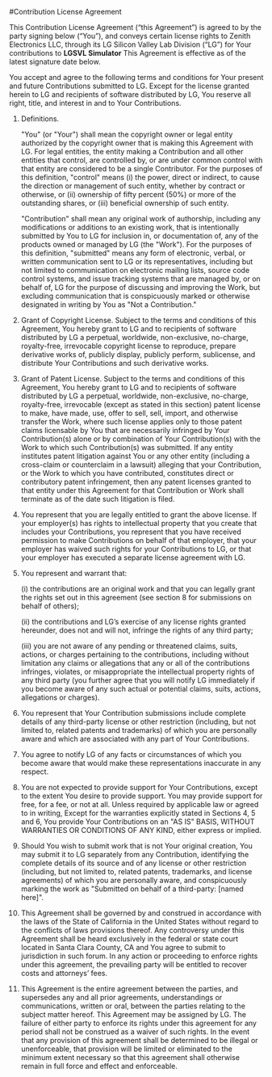 #Contribution License Agreement

This Contribution License Agreement (“this Agreement”) is agreed to by the party signing below (“You”), and conveys certain license rights to Zenith Electronics LLC, through its LG Silicon Valley Lab Division (“LG”) for Your contributions to **LGSVL Simulator** This Agreement is effective as of the latest signature date below.  

You accept and agree to the following terms and conditions for Your present and future Contributions submitted to LG. Except for the license granted herein to LG and recipients of software distributed by LG, You reserve all right, title, and interest in and to Your Contributions.

1. Definitions.

   "You" (or "Your") shall mean the copyright owner or legal entity authorized by the copyright owner that is making this Agreement with LG. For legal entities, the entity making a Contribution and all other entities that control, are controlled by, or are under common control with that entity are considered to be a single Contributor. For the purposes of this definition, "control" means (i) the power, direct or indirect, to cause the direction or management of such entity, whether by contract or otherwise, or (ii) ownership of fifty percent (50%) or more of the outstanding shares, or (iii) beneficial ownership of such entity.

    "Contribution" shall mean any original work of authorship, including any modifications or additions to an existing work, that is intentionally submitted by You to LG for inclusion in, or documentation of, any of the products owned or managed by LG (the "Work"). For the purposes of this definition, "submitted" means any form of electronic, verbal, or written communication sent to LG or its representatives, including but not limited to communication on electronic mailing lists, source code control systems, and issue tracking systems that are managed by, or on behalf of, LG for the purpose of discussing and improving the Work, but excluding communication that is conspicuously marked or otherwise designated in writing by You as "Not a Contribution."

2. Grant of Copyright License. Subject to the terms and conditions of this Agreement, You hereby grant to LG and to recipients of software distributed by LG a perpetual, worldwide, non-exclusive, no-charge, royalty-free, irrevocable copyright license to reproduce, prepare derivative works of, publicly display, publicly perform, sublicense, and distribute Your Contributions and such derivative works.

3. Grant of Patent License. Subject to the terms and conditions of this Agreement, You hereby grant to LG and to recipients of software distributed by LG a perpetual, worldwide, non-exclusive, no-charge, royalty-free, irrevocable (except as 	stated in this section) patent license to make, have made, use, offer to sell, sell, import, and otherwise transfer the Work, where such license applies only to those patent claims licensable by You that are necessarily infringed by Your Contribution(s) alone or by combination of Your Contribution(s) with the Work to which such Contribution(s) was submitted. If any entity institutes patent litigation against You or any other entity (including a cross-claim or counterclaim in a lawsuit) alleging that your Contribution, or the Work to which you have contributed, constitutes direct or contributory patent infringement, then any patent licenses granted to that entity under this Agreement for that Contribution or Work shall terminate as of the date such litigation is filed.

4. You represent that you are legally entitled to grant the above license. If your employer(s) has rights to intellectual property that you create that includes your Contributions, you represent that you have received permission to make Contributions on behalf of that employer, that your employer has waived such rights for your Contributions to LG, or that your employer has executed a separate license agreement with LG.

5. You represent and warrant that:

   (i) the contributions are an original work and that you can legally grant the rights set out in this agreement (see section 8 for submissions on behalf of others);

   (ii) the contributions and LG’s exercise of any license rights granted hereunder, does not and will not, infringe the rights of any third party;

   (iii) you are not aware of any pending or threatened claims, suits, actions, or charges pertaining to the contributions, including without limitation any claims or allegations that any or all of the contributions infringes, violates, or misappropriate the intellectual property rights of any third party (you further agree that you will notify LG immediately if you become aware of any such actual or potential claims, suits, actions, allegations or charges).

6. You represent that Your Contribution submissions include complete details of any third-party license or other restriction (including, but not limited to, related patents and trademarks) of which you are personally aware and which are associated with any part of Your Contributions.

7. You agree to notify LG of any facts or circumstances of which you become aware that would make these representations inaccurate in any respect.

8. You are not expected to provide support for Your Contributions, except to the extent You desire to provide 	support. You may provide support for free, for a fee, or not at all. Unless required by applicable law or agreed to in writing, Except for the warranties explicitly stated in Sections 4, 5 and 6, You provide Your Contributions on an "AS IS" BASIS, WITHOUT WARRANTIES OR CONDITIONS OF ANY KIND, either express or implied.

9. Should You wish to submit work that is not Your original creation, You may submit it to LG separately from any Contribution, identifying the complete details of its source and of any license or other restriction (including, but not limited to, related patents, trademarks, and license agreements) of which you are personally aware, and conspicuously marking the work as 	"Submitted on behalf of a third-party: [named here]".

10. This Agreement shall be governed by and construed in accordance with the laws of the State of California in the United States without regard to the conflicts of laws provisions thereof. Any controversy under this Agreement shall be heard exclusively in the federal or state court located in Santa Clara County, CA and You agree to submit to jurisdiction in such forum.  In any action or proceeding to enforce rights under this agreement, the prevailing party will be entitled to recover costs and attorneys’ fees.

11. This Agreement is the entire agreement between the parties, and supersedes any and all prior agreements, understandings or communications, written or oral, between the parties relating to the subject matter hereof. This Agreement may be assigned by LG.  The failure of either party to enforce its rights under this agreement for any period shall not be construed as a waiver of such rights. In the event that any provision of this agreement shall be determined to be illegal or unenforceable, that provision will be limited or eliminated to the minimum extent necessary so that this agreement shall otherwise remain in full force and effect and enforceable.

